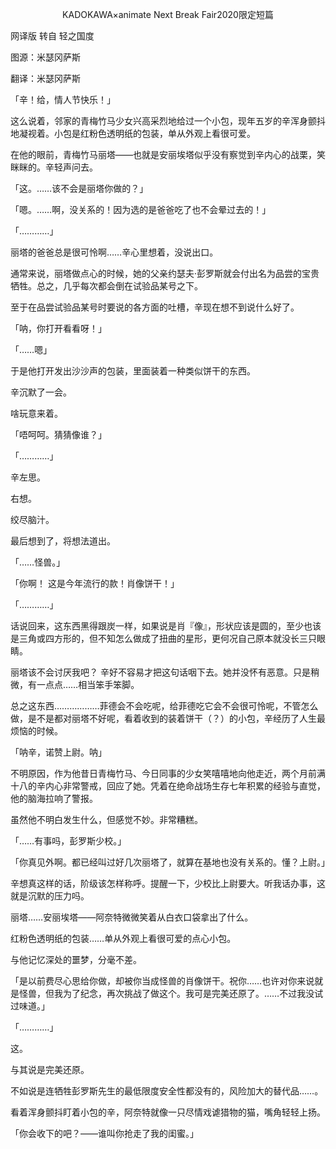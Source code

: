 <p align="center">KADOKAWA×animate Next Break Fair2020限定短篇</p>

网译版 转自 轻之国度

图源：米瑟冈萨斯

翻译：米瑟冈萨斯

「辛！给，情人节快乐！」

这么说着，邻家的青梅竹马少女兴高采烈地给过一个小包，现年五岁的辛浑身颤抖地凝视着。小包是红粉色透明纸的包装，单从外观上看很可爱。

在他的眼前，青梅竹马丽塔——也就是安丽埃塔似乎没有察觉到辛内心的战栗，笑眯眯的。辛轻声问去。

「这。……该不会是丽塔你做的？」

「嗯。……啊，没关系的！因为选的是爸爸吃了也不会晕过去的！」

「…………」

丽塔的爸爸总是很可怜啊……辛心里想着，没说出口。

通常来说，丽塔做点心的时候，她的父亲约瑟夫·彭罗斯就会付出名为品尝的宝贵牺牲。总之，几乎每次都会倒在试验品某号之下。

至于在品尝试验品某号时要说的各方面的吐槽，辛现在想不到说什么好了。

「呐，你打开看看呀！」

「……嗯」

于是他打开发出沙沙声的包装，里面装着一种类似饼干的东西。

辛沉默了一会。

啥玩意来着。

「唔呵呵。猜猜像谁？」

「…………」

辛左思。

右想。

绞尽脑汁。

最后想到了，将想法道出。

「……怪兽。」

「你啊！ 这是今年流行的款！肖像饼干！」

「…………」

话说回来，这东西黑得跟炭一样，如果说是肖『像』，形状应该是圆的，至少也该是三角或四方形的，但不知怎么做成了扭曲的星形，更何况自己原本就没长三只眼睛。

丽塔该不会讨厌我吧？ 辛好不容易才把这句话咽下去。她并没怀有恶意。只是稍微，有一点点……相当笨手笨脚。

总之这东西………………菲德会不会吃呢，给菲德吃它会不会很可怜呢，不管怎么做，是不是都对丽塔不好呢，看着收到的装着饼干（？）的小包，辛经历了人生最烦恼的时候。

「呐辛，诺赞上尉。呐」

不明原因，作为他昔日青梅竹马、今日同事的少女笑嘻嘻地向他走近，两个月前满十八的辛内心非常警戒，回应了她。凭着在绝命战场生存七年积累的经验与直觉，他的脑海拉响了警报。

虽然他不明白发生什么，但感觉不妙。非常糟糕。

「……有事吗，彭罗斯少校。」

「你真见外啊。都已经叫过好几次丽塔了，就算在基地也没有关系的。懂？上尉。」

辛想真这样的话，阶级该怎样称呼。提醒一下，少校比上尉要大。听我话办事，这就是沉默的压力吗。

丽塔……安丽埃塔——阿奈特微微笑着从白衣口袋拿出了什么。

红粉色透明纸的包装……单从外观上看很可爱的点心小包。

与他记忆深处的噩梦，分毫不差。

「是以前费尽心思给你做，却被你当成怪兽的肖像饼干。祝你……也许对你来说就是怪兽，但我为了纪念，再次挑战了做这个。我可是完美还原了。……不过我没试过味道。」

「…………」

这。

与其说是完美还原。

不如说是连牺牲彭罗斯先生的最低限度安全性都没有的，风险加大的替代品……。

看着浑身颤抖盯着小包的辛，阿奈特就像一只尽情戏谑猎物的猫，嘴角轻轻上扬。

「你会收下的吧？——谁叫你抢走了我的闺蜜。」

